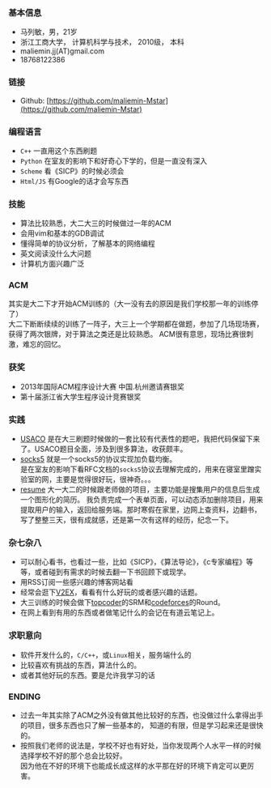 ### 基本信息
- 马列敏，男，21岁
- 浙江工商大学， 计算机科学与技术， 2010级， 本科
- maliemin.jj(AT)gmail.com
- 18768122386

### 链接
- Github: [https://github.com/maliemin-Mstar](https://github.com/maliemin-Mstar)

### 编程语言
- `C++` 一直用这个东西刷题
- `Python` 在室友的影响下和好奇心下学的，但是一直没有深入
- `Scheme` 看《SICP》的时候必须会
- `Html/JS` 有Google的话才会写东西

### 技能
- 算法比较熟悉，大二大三的时候做过一年的ACM
- 会用vim和基本的GDB调试
- 懂得简单的协议分析，了解基本的网络编程
- 英文阅读没什么大问题
- 计算机方面兴趣广泛

### ACM
其实是大二下才开始ACM训练的（大一没有去的原因是我们学校那一年的训练停了）  
大二下断断续续的训练了一阵子，大三上一个学期都在做题，参加了几场现场赛，获得了两次银牌，对于算法之类还是比较熟悉。
ACM很有意思，现场比赛很刺激，难忘的回忆。

### 获奖
- 2013年国际ACM程序设计大赛 中国.杭州邀请赛银奖
- 第十届浙江省大学生程序设计竞赛银奖

### 实践
- [USACO](https://github.com/maliemin-Mstar/USACO_TRAINING) 是在大三刷题时候做的一套比较有代表性的题吧，我把代码保留下来了。USACO题目全面，涉及到很多算法，收获颇丰。
- [socks5](https://github.com/maliemin-Mstar/socks5) 就是一个socks5的协议实现加负载均衡。  
是在室友的影响下看RFC文档的`socks5`协议去理解完成的，用来在寝室里蹭实验室的网，主要是觉得很好玩，很神奇。。。
- [resume](https://github.com/maliemin-Mstar/infor) 大一大二的时候跟老师做的项目，主要功能是搜集用户的信息后生成一个图形化的简历。
我负责完成一个表单页面，可以动态添加删除项目，用来提取用户的输入，返回给服务端。那时寒假在家里，边网上查资料，边翻书，写了整整三天，很有成就感，还是第一次有这样的经历，纪念一下。

### 杂七杂八
- 可以耐心看书，也看过一些，比如《SICP》，《算法导论》，《c专家编程》等等，或者碰到有需求的时候去翻一下书回顾下或现学。
- 用RSS订阅一些感兴趣的博客网站看
- 经常会逛下[V2EX](http://www.v2ex.com/)，看看有什么好玩的或者感兴趣的话题。
- 大三训练的时候会做下[topcoder](http://community.topcoder.com/tc)的SRM和[codeforces](http://codeforces.com/)的Round。
- 在网上看到有用的东西或者做笔记什么的会记在有道云笔记上。

### 求职意向
- 软件开发什么的，`C/C++`，或`Linux`相关，服务端什么的
- 比较喜欢有挑战的东西，算法什么的。
- 或者其他好玩的东西。要是允许我学习的话

### ENDING
- 过去一年其实除了ACM之外没有做其他比较好的东西，也没做过什么拿得出手的项目，很多东西也只了解一些基本的，
知道的有限，但是学习起来还是很快的。
- 按照我们老师的说法是，学校不好也有好处，当你发现两个人水平一样的时候选择学校不好的那个总会比较好。  
因为他在不好的环境下也能成长成这样的水平那在好的环境下肯定可以更厉害。
